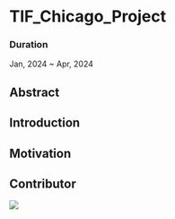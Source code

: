 # TIF_Chicago_Project
### Duration
Jan, 2024 ~ Apr, 2024

## Abstract

## Introduction
  

## Motivation
  
  
## Contributor
<a href="https://github.com/namdarine/TIF_Chicago_Project/graphs/contributors">
  <img src="https://contrib.rocks/image?repo=namdarine/TIF_Chicago_Project" />
</a>

<!-- <div class="photos">
<a href="https://github.com/Juhyunn0"> 
  <img href="Github profile image source"> 
</a> 
<div class="photos">
<a href="Github Profile url"> 
  <img href="Github profile image soure"> 
</a> 
<div class="photos">
<a href="Github Profile url"> 
  <img href="Github profile image source"> 
</a> 
<div class="photos">
<a href="Github Profile url"> 
  <img href="Github profile image source"> 
</a> 
</div>

.photos {
  display: inline-block;
  position: relative;
  width: 200px;
  height: 200px;
  overflow: hidden;
  border-radius: 50%;
} -->